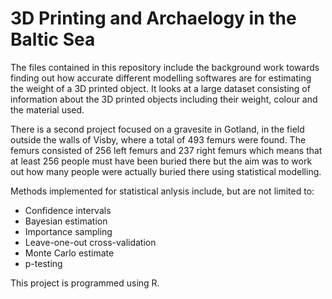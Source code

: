 # 3D Printing and Archaelogy in the Baltic Sea

The files contained in this repository include the background work towards finding out how accurate different modelling softwares are for estimating the weight of a 3D printed object. It looks at a large dataset consisting of information about the 3D printed objects including their weight, colour and the material used. 

There is a second project focused on a gravesite in Gotland, in the field outside the walls of Visby, where a total of 493 femurs were found. The femurs consisted of 256 left femurs and 237 right femurs which means that at least 256 people must have been buried there but the aim was to work out how many people were actually buried there using statistical modelling.

Methods implemented for statistical anlysis include, but are not limited to:
- Confidence intervals
- Bayesian estimation
- Importance sampling
- Leave-one-out cross-validation
- Monte Carlo estimate
- p-testing

This project is programmed using R.
